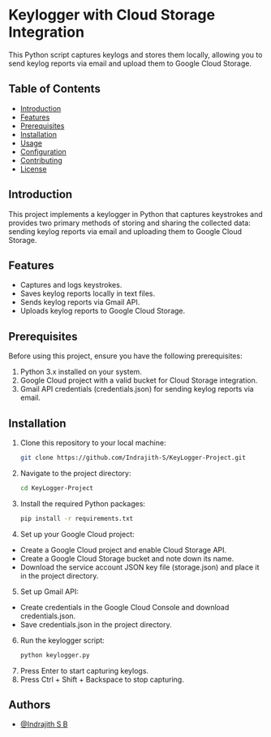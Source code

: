 # Keylogger with Cloud Storage Integration

This Python script captures keylogs and stores them locally, allowing you to send keylog reports via email and upload them to Google Cloud Storage.

## Table of Contents

- [Introduction](#introduction)
- [Features](#features)
- [Prerequisites](#prerequisites)
- [Installation](#installation)
- [Usage](#usage)
- [Configuration](#configuration)
- [Contributing](#contributing)
- [License](#license)

## Introduction

This project implements a keylogger in Python that captures keystrokes and provides two primary methods of storing and sharing the collected data: sending keylog reports via email and uploading them to Google Cloud Storage.

## Features

- Captures and logs keystrokes.
- Saves keylog reports locally in text files.
- Sends keylog reports via Gmail API.
- Uploads keylog reports to Google Cloud Storage.

## Prerequisites

Before using this project, ensure you have the following prerequisites:

1. Python 3.x installed on your system.
2. Google Cloud project with a valid bucket for Cloud Storage integration.
3. Gmail API credentials (credentials.json) for sending keylog reports via email.

## Installation

1. Clone this repository to your local machine:

   ```bash
   git clone https://github.com/Indrajith-S/KeyLogger-Project.git
2. Navigate to the project directory:
    ```bash
    cd KeyLogger-Project
3. Install the required Python packages:
    ```bash
    pip install -r requirements.txt
4. Set up your Google Cloud project:
- Create a Google Cloud project and enable Cloud Storage API.
- Create a Google Cloud Storage bucket and note down its name.
- Download the service account JSON key file (storage.json) and   place it in the project directory.
5. Set up Gmail API:

- Create credentials in the Google Cloud Console and download credentials.json.
- Save credentials.json in the project directory.
6. Run the keylogger script:
    ```bash
    python keylogger.py
7. Press Enter to start capturing keylogs.
8. Press Ctrl + Shift + Backspace to stop capturing.

## Authors

- [@Indrajith S B](https://github.com/Indrajith-S)

